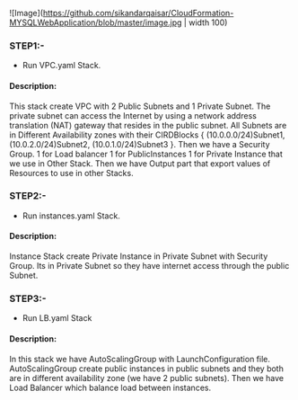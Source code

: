 ![Image](https://github.com/sikandarqaisar/CloudFormation-MYSQLWebApplication/blob/master/image.jpg | width 100)
### STEP1:-
- Run VPC.yaml Stack.

#### Description: 
This stack create VPC with 2 Public Subnets and 1 Private Subnet. The private subnet can access the Internet by using a network address translation (NAT) gateway that resides in the public subnet. All Subnets are in Different Availability zones with their CIRDBlocks { (10.0.0.0/24)Subnet1, (10.0.2.0/24)Subnet2, (10.0.1.0/24)Subnet3 }. Then we have a Security Group. 1 for Load balancer 1 for PublicInstances 1 for Private Instance that we use in Other Stack. Then we have Output part that export values of Resources to use in other Stacks.

### STEP2:-
- Run instances.yaml Stack.

#### Description: 
Instance Stack create Private Instance in Private Subnet with Security Group. Its in Private Subnet so they have internet access through the public Subnet. 

### STEP3:-
- Run LB.yaml Stack 

#### Description:
In this stack we have AutoScalingGroup with LaunchConfiguration file. AutoScalingGroup create public instances in public subnets and they both are in different availability zone (we have 2 public subnets). Then we have Load Balancer which balance load between instances.

